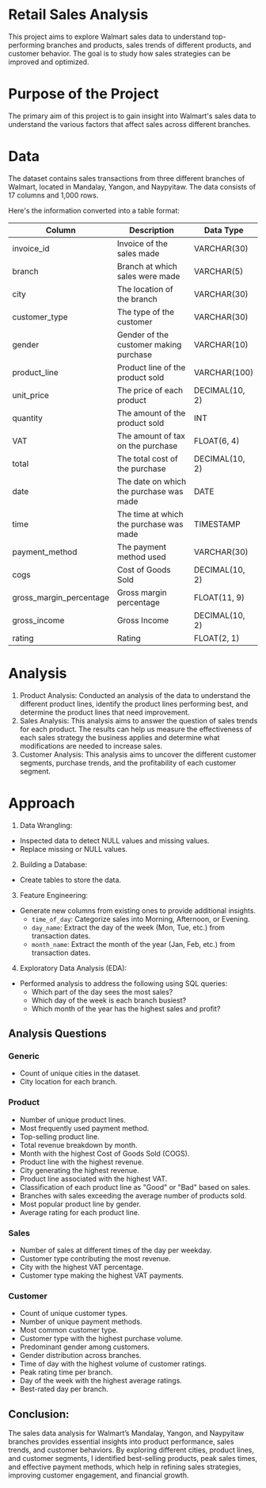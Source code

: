 # Retail Sales Analysis

This project aims to explore Walmart sales data to understand top-performing branches and products, sales trends of different products, and customer behavior. The goal is to study how sales strategies can be improved and optimized. 

# Purpose of the Project

The primary aim of this project is to gain insight into Walmart's sales data to understand the various factors that affect sales across different branches.

# Data
The dataset contains sales transactions from three different branches of Walmart, located in Mandalay, Yangon, and Naypyitaw. The data consists of 17 columns and 1,000 rows.

Here's the information converted into a table format:

| Column                  | Description                          | Data Type        |
|-------------------------|-----------------------------------------|------------------|
| invoice_id              | Invoice of the sales made               | VARCHAR(30)      |
| branch                  | Branch at which sales were made         | VARCHAR(5)       |
| city                    | The location of the branch              | VARCHAR(30)      |
| customer_type           | The type of the customer                | VARCHAR(30)      |
| gender                  | Gender of the customer making purchase  | VARCHAR(10)      |
| product_line            | Product line of the product sold        | VARCHAR(100)     |
| unit_price              | The price of each product               | DECIMAL(10, 2)   |
| quantity                | The amount of the product sold          | INT              |
| VAT                     | The amount of tax on the purchase       | FLOAT(6, 4)      |
| total                   | The total cost of the purchase          | DECIMAL(10, 2)   |
| date                    | The date on which the purchase was made | DATE             |
| time                    | The time at which the purchase was made | TIMESTAMP        |
| payment_method          | The payment method used              | VARCHAR(30)         |
| cogs                    | Cost of Goods Sold                   | DECIMAL(10, 2)      |
| gross_margin_percentage | Gross margin percentage              | FLOAT(11, 9)        |
| gross_income            | Gross Income                         | DECIMAL(10, 2)      |
| rating                  | Rating                               | FLOAT(2, 1)         |

# Analysis
1. Product Analysis:   Conducted an analysis of the data to understand the different product lines, identify the product lines performing best, and determine the product lines that need                           improvement.
2. Sales Analysis:     This analysis aims to answer the question of sales trends for each product. The results can help us measure the effectiveness of each sales strategy the business 
                       applies and determine what modifications are needed to increase sales.
3. Customer Analysis:  This analysis aims to uncover the different customer segments, purchase trends, and the profitability of each customer segment.

# Approach

1. Data Wrangling:
- Inspected data to detect NULL values and missing values.
- Replace missing or NULL values.

2. Building a Database:
- Create tables to store the data.

3. Feature Engineering:
- Generate new columns from existing ones to provide additional insights.
  - `time_of_day`: Categorize sales into Morning, Afternoon, or Evening.
  - `day_name`: Extract the day of the week (Mon, Tue, etc.) from transaction dates.
  - `month_name`: Extract the month of the year (Jan, Feb, etc.) from transaction dates.

4. Exploratory Data Analysis (EDA):
- Performed analysis to address the following using SQL queries:
     - Which part of the day sees the most sales?
     - Which day of the week is each branch busiest?
     - Which month of the year has the highest sales and profit?

## Analysis Questions
### Generic
- Count of unique cities in the dataset.
- City location for each branch.

### Product
- Number of unique product lines.
- Most frequently used payment method.
- Top-selling product line.
- Total revenue breakdown by month.
- Month with the highest Cost of Goods Sold (COGS).
- Product line with the highest revenue.
- City generating the highest revenue.
- Product line associated with the highest VAT.
- Classification of each product line as "Good" or "Bad" based on sales.
- Branches with sales exceeding the average number of products sold.
- Most popular product line by gender.
- Average rating for each product line.


### Sales
- Number of sales at different times of the day per weekday.
- Customer type contributing the most revenue.
- City with the highest VAT percentage.
- Customer type making the highest VAT payments.

### Customer
- Count of unique customer types.
- Number of unique payment methods.
- Most common customer type.
- Customer type with the highest purchase volume.
- Predominant gender among customers.
- Gender distribution across branches.
- Time of day with the highest volume of customer ratings.
- Peak rating time per branch.
- Day of the week with the highest average ratings.
- Best-rated day per branch.

## Conclusion:

The sales data analysis for Walmart’s Mandalay, Yangon, and Naypyitaw branches provides essential insights into product performance, sales trends, and customer behaviors. By exploring different cities, product lines, and customer segments, I identified best-selling products, peak sales times, and effective payment methods, which help in refining sales strategies, improving customer engagement, and financial growth.


